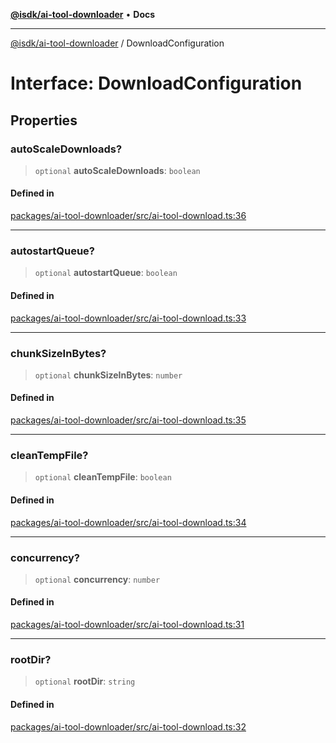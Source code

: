 [**@isdk/ai-tool-downloader**](../README.md) • **Docs**

***

[@isdk/ai-tool-downloader](../globals.md) / DownloadConfiguration

# Interface: DownloadConfiguration

## Properties

### autoScaleDownloads?

> `optional` **autoScaleDownloads**: `boolean`

#### Defined in

[packages/ai-tool-downloader/src/ai-tool-download.ts:36](https://github.com/isdk/ai-tool-download.js/blob/80d9e6be3e3b64743a58ca4b0eb84d7461594811/src/ai-tool-download.ts#L36)

***

### autostartQueue?

> `optional` **autostartQueue**: `boolean`

#### Defined in

[packages/ai-tool-downloader/src/ai-tool-download.ts:33](https://github.com/isdk/ai-tool-download.js/blob/80d9e6be3e3b64743a58ca4b0eb84d7461594811/src/ai-tool-download.ts#L33)

***

### chunkSizeInBytes?

> `optional` **chunkSizeInBytes**: `number`

#### Defined in

[packages/ai-tool-downloader/src/ai-tool-download.ts:35](https://github.com/isdk/ai-tool-download.js/blob/80d9e6be3e3b64743a58ca4b0eb84d7461594811/src/ai-tool-download.ts#L35)

***

### cleanTempFile?

> `optional` **cleanTempFile**: `boolean`

#### Defined in

[packages/ai-tool-downloader/src/ai-tool-download.ts:34](https://github.com/isdk/ai-tool-download.js/blob/80d9e6be3e3b64743a58ca4b0eb84d7461594811/src/ai-tool-download.ts#L34)

***

### concurrency?

> `optional` **concurrency**: `number`

#### Defined in

[packages/ai-tool-downloader/src/ai-tool-download.ts:31](https://github.com/isdk/ai-tool-download.js/blob/80d9e6be3e3b64743a58ca4b0eb84d7461594811/src/ai-tool-download.ts#L31)

***

### rootDir?

> `optional` **rootDir**: `string`

#### Defined in

[packages/ai-tool-downloader/src/ai-tool-download.ts:32](https://github.com/isdk/ai-tool-download.js/blob/80d9e6be3e3b64743a58ca4b0eb84d7461594811/src/ai-tool-download.ts#L32)
